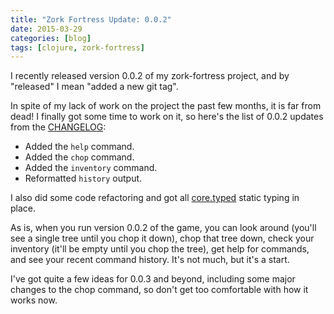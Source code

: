 ```yaml
---
title: "Zork Fortress Update: 0.0.2"
date: 2015-03-29
categories: [blog]
tags: [clojure, zork-fortress]
---
```

I recently released version 0.0.2 of my zork-fortress project, and by "released" I mean "added a new git tag".
<!--more-->
In spite of my lack of work on the project the past few months, it is far from dead! I finally got some time to work on it, so here's the list of 0.0.2 updates from the [CHANGELOG](https://github.com/echosa/zork-fortress/blob/0.0.2/CHANGELOG):

- Added the `help` command.
- Added the `chop` command.
- Added the `inventory` command.
- Reformatted `history` output.

I also did some code refactoring and got all [core.typed](http://typedclojure.org) static typing in place.

As is, when you run version 0.0.2 of the game, you can look around (you'll see a single tree until you chop it down), chop that tree down, check your inventory (it'll be empty until you chop the tree), get help for commands, and see your recent command history. It's not much, but it's a start.

I've got quite a few ideas for 0.0.3 and beyond, including some major changes to the chop command, so don't get too comfortable with how it works now.
